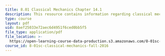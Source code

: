 ```yaml
---
title: 8.01 Classical Mechanics Chapter 14.1
description: This resource contains information regarding classical mechanics.
type: course
layout: pdf
uid: 8aef25033e72aec6d4951f6ced0bb5f5
file_type: application/pdf
file_location: >-
  https://open-learning-course-data-production.s3.amazonaws.com/8-01sc-classical-mechanics-fall-2016/8aef25033e72aec6d4951f6ced0bb5f5_MIT8_01F16_chapter14.1.pdf
course_id: 8-01sc-classical-mechanics-fall-2016
---
```

